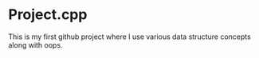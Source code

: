 # Project.cpp
This is my first github project where I use various data structure concepts along with oops.
